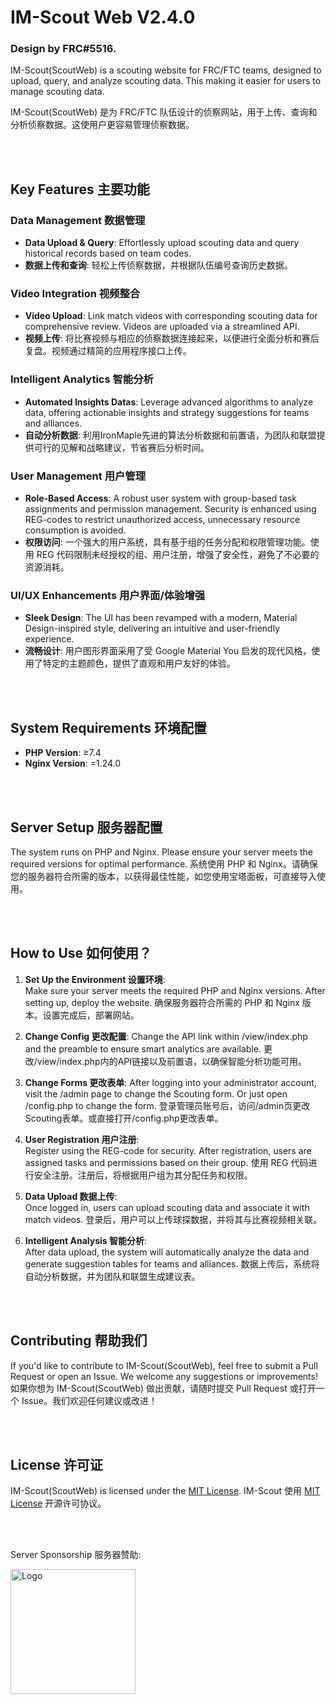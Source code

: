 # IM-Scout Web V2.4.0
### Design by FRC#5516.

IM-Scout(ScoutWeb) is a scouting website for FRC/FTC teams, designed to upload, query, and analyze scouting data. This making it easier for users to manage scouting data.

IM-Scout(ScoutWeb) 是为 FRC/FTC 队伍设计的侦察网站，用于上传、查询和分析侦察数据。这使用户更容易管理侦察数据。

<br><br>

## Key Features 主要功能

### Data Management 数据管理
- **Data Upload & Query**: Effortlessly upload scouting data and query historical records based on team codes.
- **数据上传和查询**: 轻松上传侦察数据，并根据队伍编号查询历史数据。
  
### Video Integration 视频整合
- **Video Upload**: Link match videos with corresponding scouting data for comprehensive review. Videos are uploaded via a streamlined API.
- **视频上传**: 将比赛视频与相应的侦察数据连接起来，以便进行全面分析和赛后复盘。视频通过精简的应用程序接口上传。

### Intelligent Analytics 智能分析
- **Automated Insights Datas**: Leverage advanced algorithms to analyze data, offering actionable insights and strategy suggestions for teams and alliances.
- **自动分析数据**: 利用IronMaple先进的算法分析数据和前置语，为团队和联盟提供可行的见解和战略建议，节省赛后分析时间。

### User Management 用户管理
- **Role-Based Access**: A robust user system with group-based task assignments and permission management. Security is enhanced using REG-codes to restrict unauthorized access, unnecessary resource consumption is avoided.
- **权限访问**: 一个强大的用户系统，具有基于组的任务分配和权限管理功能。使用 REG 代码限制未经授权的组、用户注册，增强了安全性，避免了不必要的资源消耗。

### UI/UX Enhancements 用户界面/体验增强
- **Sleek Design**: The UI has been revamped with a modern, Material Design-inspired style, delivering an intuitive and user-friendly experience.
- **流畅设计**: 用户图形界面采用了受 Google Material You 启发的现代风格，使用了特定的主题颜色，提供了直观和用户友好的体验。

<br><br>
## System Requirements 环境配置

- **PHP Version**: ≥7.4
- **Nginx Version**: =1.24.0


<br><br>
## Server Setup 服务器配置

The system runs on PHP and Nginx. Please ensure your server meets the required versions for optimal performance.
系统使用 PHP 和 Nginx。请确保您的服务器符合所需的版本，以获得最佳性能，如您使用宝塔面板，可直接导入使用。


<br><br>
## How to Use 如何使用？

1. **Set Up the Environment 设置环境**:  
    Make sure your server meets the required PHP and Nginx versions. After setting up, deploy the website.
    确保服务器符合所需的 PHP 和 Nginx 版本。设置完成后，部署网站。

2. **Change Config 更改配置**:
    Change the API link within /view/index.php and the preamble to ensure smart analytics are available.
    更改/view/index.php内的API链接以及前置语，以确保智能分析功能可用。

3. **Change Forms 更改表单**:
   After logging into your administrator account, visit the /admin page to change the Scouting form. Or just open /config.php to change the form.
   登录管理员账号后，访问/admin页更改Scouting表单。或直接打开/config.php更改表单。

4. **User Registration 用户注册**:  
    Register using the REG-code for security. After registration, users are assigned tasks and permissions based on their group.
    使用 REG 代码进行安全注册。注册后，将根据用户组为其分配任务和权限。

5. **Data Upload 数据上传**:  
    Once logged in, users can upload scouting data and associate it with match videos.
    登录后，用户可以上传球探数据，并将其与比赛视频相关联。

6. **Intelligent Analysis 智能分析**:  
    After data upload, the system will automatically analyze the data and generate suggestion tables for teams and alliances.
    数据上传后，系统将自动分析数据，并为团队和联盟生成建议表。



<br><br>
## Contributing 帮助我们

If you'd like to contribute to IM-Scout(ScoutWeb), feel free to submit a Pull Request or open an Issue. We welcome any suggestions or improvements!
如果你想为 IM-Scout(ScoutWeb) 做出贡献，请随时提交 Pull Request 或打开一个 Issue。我们欢迎任何建议或改进！


<br><br>
## License 许可证

IM-Scout(ScoutWeb) is licensed under the [MIT License](https://opensource.org/licenses/MIT).
IM-Scout 使用 [MIT License](https://opensource.org/licenses/MIT) 开源许可协议。


<br><br>
<footer>
    <div class="footer-content">
        <div class="footer-sponsor">
            <p>Server Sponsorship 服务器赞助: </p>
        </div>
        <div class="footer-logo">
            <img src="https://api4.lfcup.cn/files/logo2.png" alt="Logo" class="logo" width="200" height="auto">
        </div>
    </div>
</footer>

